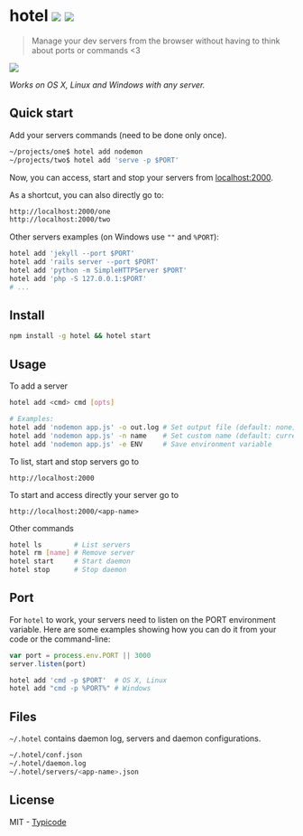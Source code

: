 # hotel [![](https://img.shields.io/travis/typicode/hotel.svg)](https://travis-ci.org/typicode/hotel) [![](https://badge.fury.io/js/hotel.svg)](https://www.npmjs.com/package/hotel)

> Manage your dev servers from the browser without having to think about ports or commands <3

![](https://rawgit.com/typicode/hotel/master/screen.gif)

_Works on OS X, Linux and Windows with any server._

## Quick start

Add your servers commands (need to be done only once).

```bash
~/projects/one$ hotel add nodemon
~/projects/two$ hotel add 'serve -p $PORT'
```

Now, you can access, start and stop your servers from [localhost:2000](http://localhost:2000).

As a shortcut, you can also directly go to:

```bash
http://localhost:2000/one
http://localhost:2000/two
```

Other servers examples (on Windows use `""` and `%PORT`):

```bash
hotel add 'jekyll --port $PORT'
hotel add 'rails server --port $PORT'
hotel add 'python -m SimpleHTTPServer $PORT'
hotel add 'php -S 127.0.0.1:$PORT'
# ...
```

## Install

```bash
npm install -g hotel && hotel start
```

## Usage

To add a server

```bash
hotel add <cmd> cmd [opts]

# Examples:
hotel add 'nodemon app.js' -o out.log # Set output file (default: none)
hotel add 'nodemon app.js' -n name    # Set custom name (default: current dir name)
hotel add 'nodemon app.js' -e ENV     # Save environment variable
```

To list, start and stop servers go to

```
http://localhost:2000
```

To start and access directly your server go to

```
http://localhost:2000/<app-name>
```

Other commands

```bash
hotel ls        # List servers
hotel rm [name] # Remove server
hotel start     # Start daemon
hotel stop      # Stop daemon
```

## Port

For `hotel` to work, your servers need to listen on the PORT environment variable.
Here are some examples showing how you can do it from your code or the command-line:

```javascript
var port = process.env.PORT || 3000
server.listen(port)
```

```bash
hotel add 'cmd -p $PORT'  # OS X, Linux
hotel add "cmd -p %PORT%" # Windows
```

## Files

`~/.hotel` contains daemon log, servers and daemon configurations.

```bash
~/.hotel/conf.json
~/.hotel/daemon.log
~/.hotel/servers/<app-name>.json
```

## License

MIT - [Typicode](https://github.com/typicode)
